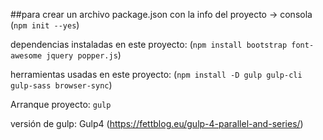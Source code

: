 ##para crear un archivo package.json con la info del proyecto -> consola (`npm init --yes`)

dependencias instaladas en este proyecto:
(`npm install bootstrap font-awesome jquery popper.js`)

herramientas usadas en este proyecto:
 (`npm install -D gulp gulp-cli gulp-sass browser-sync`)

 Arranque proyecto:
 `gulp`

 versión de gulp:
 Gulp4
 (https://fettblog.eu/gulp-4-parallel-and-series/)

